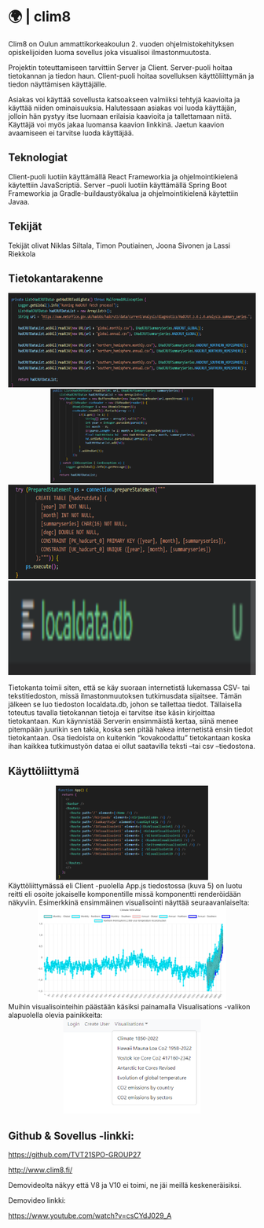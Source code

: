 # 🌍 | clim8

Clim8 on Oulun ammattikorkeakoulun 2. vuoden ohjelmistokehityksen opiskelijoiden luoma sovellus joka visualisoi ilmastonmuutosta. 

Projektin toteuttamiseen tarvittiin Server ja Client. Server-puoli hoitaa tietokannan ja tiedon haun. Client-puoli hoitaa sovelluksen käyttöliittymän ja tiedon näyttämisen käyttäjälle.  

Asiakas voi käyttää sovellusta katsoakseen valmiiksi tehtyjä kaavioita ja käyttää niiden ominaisuuksia. Halutessaan asiakas voi luoda käyttäjän, jolloin hän pystyy itse luomaan erilaisia kaavioita ja tallettamaan niitä. Käyttäjä voi myös jakaa luomansa kaavion linkkinä. Jaetun kaavion avaamiseen ei tarvitse luoda käyttäjää. 

## Teknologiat 

Client-puoli luotiin käyttämällä React Frameworkia ja ohjelmointikielenä käytettiin JavaScriptiä. Server –puoli luotiin käyttämällä Spring Boot Frameworkia ja Gradle-buildaustyökalua ja ohjelmointikielenä käytettiin Javaa. 

## Tekijät 
Tekijät olivat Niklas Siltala, Timon Poutiainen, Joona Sivonen ja Lassi Riekkola 

## Tietokantarakenne 
<div align='center'>
  <picture>
    <img src='https://github.com/TVT21SPO-GROUP27/clim8-client/blob//master/Photos/hadcrut1.png' height='192' alt="Logo">
  </picture>
</div> 
<div align='center'>
  <picture>
    <img src='https://github.com/TVT21SPO-GROUP27/clim8-client/blob/master/Photos/hadcrut2.png' height='192' alt="Logo">
  </picture>
</div> 
<div align='center'>
  <picture>
    <img src='https://github.com/TVT21SPO-GROUP27/clim8-client/blob/master/Photos/hadcrut3.png' height='192' alt="Logo">
  </picture>
</div> 
<div align='center'>
  <picture>
    <img src='https://github.com/TVT21SPO-GROUP27/clim8-client/blob/master/Photos/localdata.png' height='192' alt="Logo">
  </picture>
</div> 

Tietokanta toimii siten, että se käy suoraan internetistä lukemassa CSV- tai tekstitiedoston, missä ilmastonmuutoksen tutkimusdata sijaitsee. Tämän jälkeen se luo tiedoston localdata.db, johon se tallettaa tiedot. Tällaisella toteutus tavalla tietokannan tietoja ei tarvitse itse käsin kirjoittaa tietokantaan. Kun käynnistää Serverin ensimmäistä kertaa, siinä menee pitempään juurikin sen takia, koska sen pitää hakea internetistä ensin tiedot tietokantaan. Osa tiedoista on kuitenkin “kovakoodattu” tietokantaan koska ihan kaikkea tutkimustyön dataa ei ollut saatavilla teksti –tai csv –tiedostona. 
## Käyttöliittymä
<div align='center'>
  <picture>
    <img src='https://github.com/TVT21SPO-GROUP27/clim8-client/blob/master/Photos/appjs.png' height='192' alt="Logo">
  </picture>
</div> 
Käyttöliittymässä eli Client -puolella App.js tiedostossa (kuva 5) on luotu reitti eli osoite jokaiselle komponentille missä komponentti renderöidään näkyviin. Esimerkkinä ensimmäinen visualisointi näyttää seuraavanlaiselta:  
<div align='center'>
  <picture>
    <img src='https://github.com/TVT21SPO-GROUP27/clim8-client/blob/master/Photos/vis1.png' height='192' alt="Logo">
  </picture>
</div> 
Muihin visualisointeihin päästään käsiksi painamalla Visualisations -valikon alapuolella olevia painikkeita:  
<div align='center'>
  <picture>
    <img src='https://github.com/TVT21SPO-GROUP27/clim8-client/blob/master/Photos/navbar.png' height='192' alt="Logo">
  </picture>
</div>

## Github & Sovellus -linkki:  

https://github.com/TVT21SPO-GROUP27 

http://www.clim8.fi/ 

Demovideolta näkyy että V8 ja V10 ei toimi, ne jäi meillä keskeneräisiksi. 

Demovideo linkki: 

https://www.youtube.com/watch?v=csCYdJ029_A
